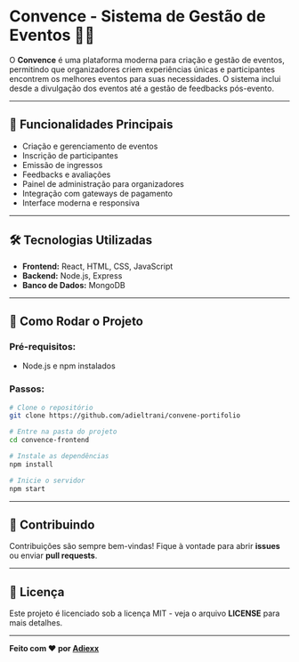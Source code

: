 # Convence - Sistema de Gestão de Eventos 📅✨

O **Convence** é uma plataforma moderna para criação e gestão de eventos, permitindo que organizadores criem experiências únicas e participantes encontrem os melhores eventos para suas necessidades. O sistema inclui desde a divulgação dos eventos até a gestão de feedbacks pós-evento.

---

## 📝 Funcionalidades Principais

* Criação e gerenciamento de eventos
* Inscrição de participantes
* Emissão de ingressos
* Feedbacks e avaliações
* Painel de administração para organizadores
* Integração com gateways de pagamento
* Interface moderna e responsiva

---

## 🛠️ Tecnologias Utilizadas

* **Frontend:** React, HTML, CSS, JavaScript
* **Backend:** Node.js, Express
* **Banco de Dados:** MongoDB
---

## 🚀 Como Rodar o Projeto

### Pré-requisitos:

* Node.js e npm instalados

### Passos:

```bash
# Clone o repositório
git clone https://github.com/adieltrani/convene-portifolio

# Entre na pasta do projeto
cd convence-frontend

# Instale as dependências
npm install

# Inicie o servidor
npm start
```


---

## 🤝 Contribuindo

Contribuições são sempre bem-vindas! Fique à vontade para abrir **issues** ou enviar **pull requests**.

---

## 📄 Licença

Este projeto é licenciado sob a licença MIT - veja o arquivo **LICENSE** para mais detalhes.

---

**Feito com ❤️ por [Adiexx](https://github.com/adiexxoff)**
